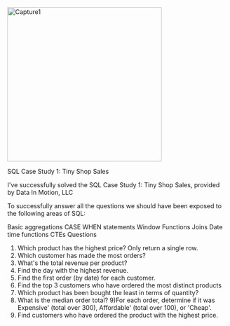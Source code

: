 <img width="352" alt="Capture1" src="https://github.com/devt-vari/Tiny-Sales-Shop-SQL-Study/assets/53151990/502b37b7-c0d4-48e9-8b8c-08bb591421d8">

SQL Case Study 1: Tiny Shop Sales

I've successfully solved the SQL Case Study 1: Tiny Shop Sales, provided by Data In Motion, LLC


To successfully answer all the questions we should have been exposed to the following areas of SQL:

Basic aggregations CASE WHEN statements Window Functions Joins Date time functions CTEs Questions

1) Which product has the highest price? Only return a single row.
2) Which customer has made the most orders?
3) What's the total revenue per product?
4) Find the day with the highest revenue.
5) Find the first order (by date) for each customer.
6) Find the top 3 customers who have ordered the most distinct products
7) Which product has been bought the least in terms of quantity?
8) What is the median order total?
9)For each order, determine if it was Expensive' (total over 300), Affordable' (total over 100), or 'Cheap'.
10) Find customers who have ordered the product with the highest price.
